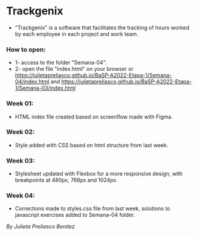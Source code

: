 # Trackgenix
- "Trackgenix" is a software that facilitates the tracking of hours worked by each employee in each project and work team.
### How to open:
- 1- access to the folder "Semana-04".
- 2- open the file "index.html" on your browser or https://julietapreliasco.github.io/BaSP-A2022-Etapa-1/Semana-04/index.html and https://julietapreliasco.github.io/BaSP-A2022-Etapa-1/Semana-03/index.html

### Week 01:
- HTML index file created based on screenflow made with Figma.

### Week 02:
- Style added with CSS based on html structure from last week.

### Week 03:
- Stylesheet updated with Flexbox for a more responsive design, with breakpoints at 480px, 768px and 1024px.

### Week 04:
- Corrections made to styles.css file from last week, solutions to javascript exercises added to Semana-04 folder.

_By Julieta Preliasco Benítez_